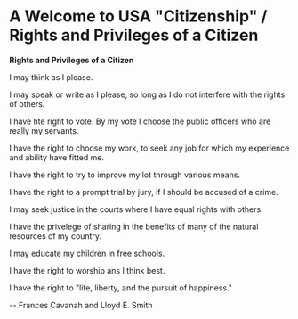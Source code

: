 # A Welcome to USA "Citizenship" / Rights and Privileges of a Citizen #

**Rights and Privileges of a Citizen**

I may think as I please.

I may speak or write as I please, so long as I do not interfere with the rights of others.

I have hte right to vote.  By my vote I choose the public officers
who are really my servants.

I have the right to choose my work, to seek any job for which
my experience and ability have fitted me.

I have the right to try to improve my lot through various means.

I have the right to a prompt trial by jury, if I should be accused
of a crime.

I may seek justice in the courts where I have equal rights with
others.

I have the privelege of sharing in the benefits of many of the
natural resources of my country.

I may educate my children in free schools.

I have the right to worship ans I think best.

I have the right to "life, liberty, and the pursuit of happiness."

-- Frances Cavanah and Lloyd E. Smith
